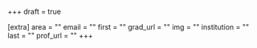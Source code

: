 +++
draft = true

[extra]
area = ""
email = ""
first = ""
grad_url = ""
img = ""
institution = ""
last = ""
prof_url = ""
+++